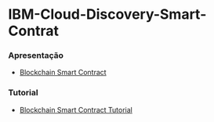 # IBM-Cloud-Discovery-Smart-Contrat

### Apresentação
- [Blockchain Smart Contract](https://github.com/Bluedev-BR/IBM-Cloud-Discovery-Smart-Contrat/blob/master/Blockchain%20Smart%20Contract.pdf)
### Tutorial
- [Blockchain Smart Contract Tutorial](https://github.com/Bluedev-BR/IBM-Cloud-Discovery-Smart-Contrat/blob/master/Composer_Lab.pdf)